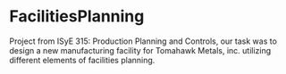 # FacilitiesPlanning
Project from ISyE 315: Production Planning and Controls, our task was to design a new manufacturing facility for Tomahawk Metals, inc. utilizing different elements of facilities planning.
